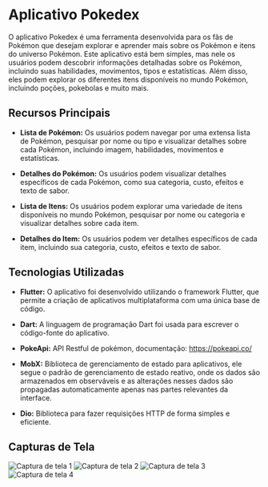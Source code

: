 # Aplicativo Pokedex

O aplicativo Pokedex é uma ferramenta desenvolvida para os fãs de Pokémon que desejam explorar e aprender mais sobre os Pokémon e itens do universo Pokémon. Este aplicativo está bem simples, mas nele os usuários podem descobrir informações detalhadas sobre os Pokémon, incluindo suas habilidades, movimentos, tipos e estatísticas. Além disso, eles podem explorar os diferentes itens disponíveis no mundo Pokémon, incluindo poções, pokebolas e muito mais.

## Recursos Principais

- **Lista de Pokémon:** Os usuários podem navegar por uma extensa lista de Pokémon, pesquisar por nome ou tipo e visualizar detalhes sobre cada Pokémon, incluindo imagem, habilidades, movimentos e estatísticas.

- **Detalhes do Pokémon:** Os usuários podem visualizar detalhes específicos de cada Pokémon, como sua categoria, custo, efeitos e texto de sabor.

- **Lista de Itens:** Os usuários podem explorar uma variedade de itens disponíveis no mundo Pokémon, pesquisar por nome ou categoria e visualizar detalhes sobre cada item.

- **Detalhes do Item:** Os usuários podem ver detalhes específicos de cada item, incluindo sua categoria, custo, efeitos e texto de sabor.

## Tecnologias Utilizadas

- **Flutter:** O aplicativo foi desenvolvido utilizando o framework Flutter, que permite a criação de aplicativos multiplataforma com uma única base de código.

- **Dart:** A linguagem de programação Dart foi usada para escrever o código-fonte do aplicativo.

- **PokeApi:** API Restful de pokémon, documentação: https://pokeapi.co/

- **MobX:** Biblioteca de gerenciamento de estado para aplicativos, ele segue o padrão de gerenciamento de estado reativo, onde os dados são armazenados em observáveis e as alterações nesses dados são propagadas automaticamente apenas nas partes relevantes da interface.

- **Dio:** Biblioteca para fazer requisições HTTP de forma simples e eficiente.

## Capturas de Tela

![Captura de tela 1](screenshots/screenshot1.png)
![Captura de tela 2](screenshots/screenshot2.png)
![Captura de tela 3](screenshots/screenshot3.png)
![Captura de tela 4](screenshots/screenshot4.png)
